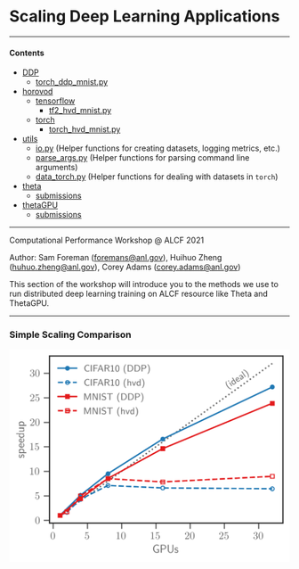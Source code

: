 # Scaling Deep Learning Applications

---

#### Contents

- [DDP](./DDP/README.md)
  - [torch_ddp_mnist.py](./DDP/torch_ddp_mnist.py)
- [horovod](./horovod/README.md)
  - [tensorflow](./horovod/tensorflow/README.md)
    - [tf2_hvd_mnist.py](./horovod/tensorflow/tf2_hvd_mnist.py)
  - [torch](./horovod/torch/README.md)
    - [torch_hvd_mnist.py](./horovod/torch/torch_hvd_mnist.py)
- [utils](./utils/README.md)
  - [io.py](./utils/io.py)  (Helper functions for creating datasets, logging metrics, etc.)
  - [parse_args.py](./utils/parse_args.py) (Helper functions for parsing command line arguments)
  - [data_torch.py](./utils/data_torch.py) (Helper functions for dealing with datasets in `torch`)
- [theta](./theta/README.md)
  - [submissions](./theta/submissions)
- [thetaGPU](./thetaGPU/README.md)
  - [submissions](./thetaGPU/submissions)

---

Computational Performance Workshop @ ALCF 2021

Author: Sam Foreman ([foremans@anl.gov](mailto:foremans@anl.gov)), Huihuo Zheng ([huhuo.zheng@anl.gov](mailto:huihuo.zheng@anl.gov)), Corey Adams ([corey.adams@anl.gov](mailto:corey.adams@anl.gov))

This section of the workshop will introduce you to the methods we use to run distributed deep learning training on ALCF resource like Theta and ThetaGPU.

---

### Simple Scaling Comparison

![./images/pytorch_scaling.png](./images/scaling_transparent.png)